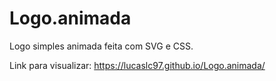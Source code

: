 # Logo.animada
 Logo simples animada feita com SVG e CSS.


Link para visualizar: https://lucaslc97.github.io/Logo.animada/
